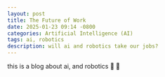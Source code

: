 ```yaml
---
layout: post
title: The Future of Work
date: 2025-01-23 09:14 -0800
categories: Artificial Intelligence (AI)
tags: ai, robotics
description: will ai and robotics take our jobs?
---
```

this is a blog about ai, and robotics :robot: :brain:
